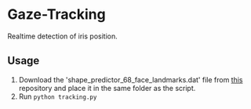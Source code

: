 # Gaze-Tracking
Realtime detection of iris position.

## Usage 
1. Download the 'shape_predictor_68_face_landmarks.dat' file from [this](https://github.com/charlielito/face-swap-opencv-dlib/blob/master/shape_predictor_68_face_landmarks.dat) repository and place it in the same folder as the script.
2. Run `python tracking.py`
